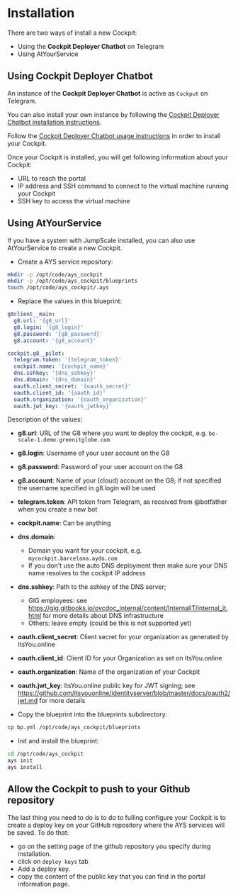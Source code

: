 # Installation

There are two ways of install a new Cockpit:

- Using the **Cockpit Deployer Chatbot** on Telegram
- Using AtYourService


## Using Cockpit Deployer Chatbot

An instance of the **Cockpit Deployer Chatbot** is active as `Cockput` on Telegram.

You can also install your own instance by following the [Cockpit Deployer Chatbot installation instructions](../deployer_bot/installation.md).

Follow the [Cockpit Deployer Chatbot usage instructions](../deployer_bot/usage.md) in order to install your Cockpit.

Once your Cockpit is installed, you will get following information about your Cockpit:

- URL to reach the portal
- IP address and SSH command to connect to the virtual machine running your Cockpit
- SSH key to access the virtual machine


## Using AtYourService

If you have a system with JumpScale installed, you can also use AtYourService to create a new Cockpit.

- Create a AYS service repository:

```bash
mkdir -p /opt/code/ays_cockpit
mkdir -p /opt/code/ays_cockpit/blueprints
touch /opt/code/ays_cockpit/.ays
```

- Replace the values in this blueprint:

```yaml
g8client__main:
  g8.url: '{g8_url}'
  g8.login: '{g8_login}'
  g8.password: '{g8_password}'
  g8.account: '{g8_account}'

cockpit.g8__pilot:
  telegram.token: '{telegram_token}'
  cockpit.name: '{cockpit_name}'
  dns.sshkey: '{dns_sshkey}'
  dns.domain: '{dns_domain}'
  oauth.client_secret: '{oauth_secret}'
  oauth.client_id: '{oauth_id}'
  oauth.organization: '{oauth_organization}'
  oauth.jwt_key: '{oauth_jwtkey}'
```

Description of the values:
- **g8.url**: URL of the G8 where you want to deploy the cockpit, e.g. `be-scale-1.demo.greenitglobe.com`
- **g8.login**: Username of your user account on the G8
- **g8.password**: Password of your user account on the G8
- **g8.account**: Name of your (cloud) account on the G8; if not specified the username specified in g8.login will be used 
- **telegram.token**: API token from Telegram, as received from @botfather when you create a new bot
- **cockpit.name**: Can be anything
- **dns.domain**: 
  - Domain you want for your cockpit, e.g. `mycockpit.barcelona.aydo.com`
  - If you don't use the auto DNS deployment then make sure your DNS name resolves to the cockpit IP address
- **dns.sshkey**: Path to the sshkey of the DNS server;  
  - GIG employees: see https://gig.gitbooks.io/ovcdoc_internal/content/InternalIT/internal_it.html for more details about DNS infrastructure
  - Others: leave empty (could be this is not supported yet)
- **oauth.client_secret**: Client secret for your organization as generated by ItsYou.online
- **oauth.client_id**: Client ID for your Organization as set on ItsYou.online
- **oauth.organization**: Name of the organization of your Cockpit
- **oauth.jwt_key**: ItsYou.online public key for JWT signing; see https://github.com/itsyouonline/identityserver/blob/master/docs/oauth2/jwt.md for more details

- Copy the blueprint into the blueprints subdirectory:

```bash
cp bp.yml /opt/code/ays_cockpit/blueprints
```

- Init and install the blueprint:

```bash
cd /opt/code/ays_cockpit
ays init
ays install
```

## Allow the Cockpit to push to your Github repository

The last thing you need to do is to do to fulling configure your Cockpit is to create a deploy key on your GitHub repository where the AYS services will be saved.
To do that:
- go on the setting page of the github repository you specify during installation.
- click on `deploy keys` tab
- Add a deploy key.
- copy the content of the public key that you can find in the portal information page.